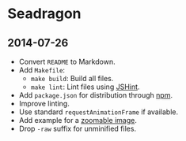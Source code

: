 # Seadragon

## 2014-07-26

-   Convert `README` to Markdown.
-   Add `Makefile`:
    -   `make build`: Build all files.
    -   `make lint`: Lint files using [JSHint].
-   Add `package.json` for distribution through [npm].
-   Improve linting.
-   Use standard `requestAnimationFrame` if available.
-   Add example for a [zoomable image][example-zoomable-image].
-   Drop `-raw` suffix for unminified files.


[example-zoomable-image]: ./examples/zoomable-image.html
[jshint]: http://www.jshint.com/
[npm]: https://www.npmjs.org/
